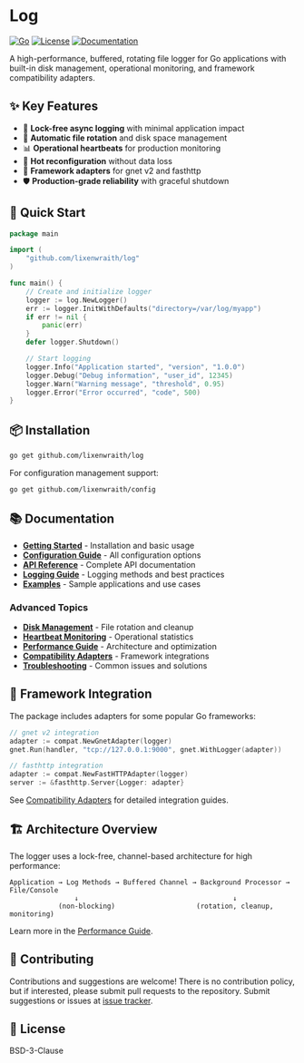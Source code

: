 # Log

[![Go](https://img.shields.io/badge/Go-1.21+-00ADD8?style=flat&logo=go)](https://golang.org)
[![License](https://img.shields.io/badge/License-BSD_3--Clause-blue.svg)](https://opensource.org/licenses/BSD-3-Clause)
[![Documentation](https://img.shields.io/badge/Docs-Available-green.svg)](doc/)

A high-performance, buffered, rotating file logger for Go applications with built-in disk management, operational monitoring, and framework compatibility adapters.

## ✨ Key Features

- 🚀 **Lock-free async logging** with minimal application impact
- 📁 **Automatic file rotation** and disk space management
- 📊 **Operational heartbeats** for production monitoring
- 🔄 **Hot reconfiguration** without data loss
- 🎯 **Framework adapters** for gnet v2 and fasthttp
- 🛡️ **Production-grade reliability** with graceful shutdown

## 🚀 Quick Start

```go
package main

import (
    "github.com/lixenwraith/log"
)

func main() {
    // Create and initialize logger
    logger := log.NewLogger()
    err := logger.InitWithDefaults("directory=/var/log/myapp")
    if err != nil {
        panic(err)
    }
    defer logger.Shutdown()

    // Start logging
    logger.Info("Application started", "version", "1.0.0")
    logger.Debug("Debug information", "user_id", 12345)
    logger.Warn("Warning message", "threshold", 0.95)
    logger.Error("Error occurred", "code", 500)
}
```

## 📦 Installation

```bash
go get github.com/lixenwraith/log
```

For configuration management support:
```bash
go get github.com/lixenwraith/config
```

## 📚 Documentation

- **[Getting Started](doc/getting-started.md)** - Installation and basic usage
- **[Configuration Guide](doc/configuration.md)** - All configuration options
- **[API Reference](doc/api-reference.md)** - Complete API documentation
- **[Logging Guide](doc/logging-guide.md)** - Logging methods and best practices
- **[Examples](doc/examples.md)** - Sample applications and use cases

### Advanced Topics

- **[Disk Management](doc/disk-management.md)** - File rotation and cleanup
- **[Heartbeat Monitoring](doc/heartbeat-monitoring.md)** - Operational statistics
- **[Performance Guide](doc/performance.md)** - Architecture and optimization
- **[Compatibility Adapters](doc/compatibility-adapters.md)** - Framework integrations
- **[Troubleshooting](doc/troubleshooting.md)** - Common issues and solutions

## 🎯 Framework Integration

The package includes adapters for some popular Go frameworks:

```go
// gnet v2 integration
adapter := compat.NewGnetAdapter(logger)
gnet.Run(handler, "tcp://127.0.0.1:9000", gnet.WithLogger(adapter))

// fasthttp integration
adapter := compat.NewFastHTTPAdapter(logger)
server := &fasthttp.Server{Logger: adapter}
```

See [Compatibility Adapters](doc/compatibility-adapters.md) for detailed integration guides.

## 🏗️ Architecture Overview

The logger uses a lock-free, channel-based architecture for high performance:

```
Application → Log Methods → Buffered Channel → Background Processor → File/Console
                ↓                                      ↓
            (non-blocking)                    (rotation, cleanup, monitoring)
```

Learn more in the [Performance Guide](doc/performance.md).

## 🤝 Contributing

Contributions and suggestions are welcome!
There is no contribution policy, but if interested, please submit pull requests to the repository.
Submit suggestions or issues at [issue tracker](https://github.com/lixenwraith/log/issues).

## 📄 License

BSD-3-Clause